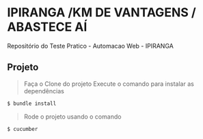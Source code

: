 # IPIRANGA /KM DE VANTAGENS / ABASTECE AÍ

Repositório do Teste Pratico - Automacao Web - IPIRANGA


## Projeto

>Faça o Clone do projeto
>Execute o comando  para instalar as dependências
```ruby
$ bundle install
```
>Rode o projeto usando o comando

```ruby
$ cucumber
```